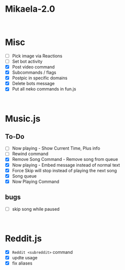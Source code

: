 # Mikaela-2.0

<br>

# Misc
- [ ] Pick image via Reactions
- [ ] Set bot activity
- [x] Post video command
- [x] Subcommands / flags
- [x] Postpic in specific domains
- [x] Delete bots message
- [x] Put all neko commands in fun.js

<br>

# Music.js
  
  ## To-Do

- [ ] Now playing - Show Current Time, Plus info
- [ ] Rewind command
- [x] Remove Song Command - Remove song from queue
- [x] Now playing - Embed message instead of normal text
- [x] Force Skip will stop instead of playing the next song
- [x] Song queue
- [x] Now Playing Command
  
## bugs
- [ ] skip song while paused


<br>

# Reddit.js

- [x] `Reddit <subreddit>` command
- [x] updte usage
- [x] fix aliases
